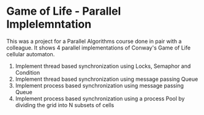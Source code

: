 # Game of Life - Parallel Implelemntation

This was a project for a Parallel Algorithms course done in pair with a colleague. It shows 4 parallel implementations of Conway's Game of Life cellular automaton.

1. Implement thread based synchronization using Locks, Semaphor and Condition
2. Implement thread based synchronization using message passing Queue
3. Implement process based synchronization using message passing Queue
4. Implement process based synchronization using a process Pool by dividing the grid into N subsets of cells
